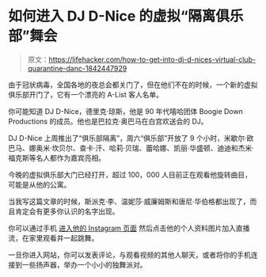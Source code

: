 # 如何进入 DJ D-Nice 的虚拟“隔离俱乐部”舞会

> 原文：<https://lifehacker.com/how-to-get-into-dj-d-nices-virtual-club-quarantine-danc-1842447929>

由于冠状病毒，全国各地的夜总会都关门了，但在他们不在的时候，一个新的虚拟俱乐部开门了，它有一个漂亮的 A-List 客人名单。



你可能知道 DJ D-Nice，德里克·琼斯，他是 90 年代嘻哈团体 Boogie Down Productions 的成员。他也是巴拉克·奥巴马在白宫欢送会的 DJ。

DJ D-Nice 上周推出了“俱乐部隔离”，周六“俱乐部”开放了 9 个小时，米歇尔·欧巴马、娜奥米·坎贝尔、查卡·汗、哈莉·贝瑞、蕾哈娜、凯丽·华盛顿、迪迪和杰米·福克斯等名人都作为嘉宾亮相。

今晚的虚拟俱乐部大门已经打开，超过 100，000 人目前正在观看他旋转曲目，可能是从他的公寓。

当我写这篇文章的时候，斯派克·李、温妮莎·威廉姆斯和唐尼·华伯格都出现了，而且肯定会有更多你认识的名字出现。

你可以通过手机 [进入他的 Instagram 页面](https://www.instagram.com/dnice/) 然后点击他的个人资料图片加入直播流，在家里观看并一起跳舞。

一旦你进入网站，你可以发表评论，与观看视频的其他人聊天，或者将你的手机连接到一些扬声器，举办一个小小的独舞派对。